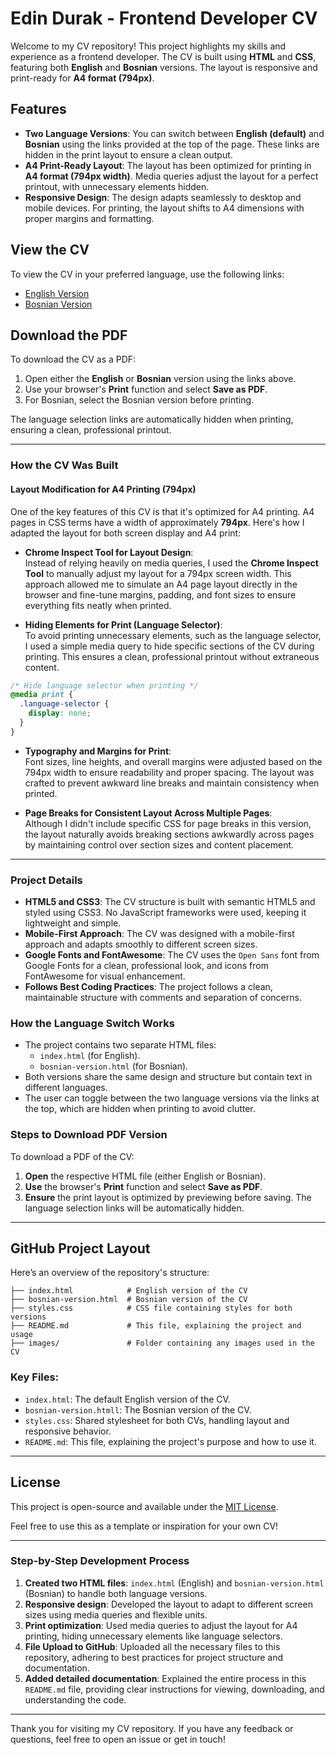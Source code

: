 # Edin Durak - Frontend Developer CV

Welcome to my CV repository! This project highlights my skills and experience as a frontend developer. The CV is built using **HTML** and **CSS**, featuring both **English** and **Bosnian** versions. The layout is responsive and print-ready for **A4 format (794px)**.

## Features
- **Two Language Versions**: You can switch between **English (default)** and **Bosnian** using the links provided at the top of the page. These links are hidden in the print layout to ensure a clean output.
- **A4 Print-Ready Layout**: The layout has been optimized for printing in **A4 format (794px width)**. Media queries adjust the layout for a perfect printout, with unnecessary elements hidden.
- **Responsive Design**: The design adapts seamlessly to desktop and mobile devices. For printing, the layout shifts to A4 dimensions with proper margins and formatting.

## View the CV
To view the CV in your preferred language, use the following links:
- [English Version](./index.html)
- [Bosnian Version](./bosnian-version.html)

## Download the PDF
To download the CV as a PDF:
1. Open either the **English** or **Bosnian** version using the links above.
2. Use your browser's **Print** function and select **Save as PDF**.
3. For Bosnian, select the Bosnian version before printing.

The language selection links are automatically hidden when printing, ensuring a clean, professional printout.

---

### How the CV Was Built

#### Layout Modification for A4 Printing (794px)

One of the key features of this CV is that it's optimized for A4 printing. A4 pages in CSS terms have a width of approximately **794px**. Here's how I adapted the layout for both screen display and A4 print:

- **Chrome Inspect Tool for Layout Design**:  
  Instead of relying heavily on media queries, I used the **Chrome Inspect Tool** to manually adjust my layout for a 794px screen width. This approach allowed me to simulate an A4 page layout directly in the browser and fine-tune margins, padding, and font sizes to ensure everything fits neatly when printed.

- **Hiding Elements for Print (Language Selector)**:  
  To avoid printing unnecessary elements, such as the language selector, I used a simple media query to hide specific sections of the CV during printing. This ensures a clean, professional printout without extraneous content.

```css
/* Hide language selector when printing */
@media print {
  .language-selector {
    display: none;
  }
}
```

- **Typography and Margins for Print**:  
  Font sizes, line heights, and overall margins were adjusted based on the 794px width to ensure readability and proper spacing. The layout was crafted to prevent awkward line breaks and maintain consistency when printed.

- **Page Breaks for Consistent Layout Across Multiple Pages**:  
  Although I didn't include specific CSS for page breaks in this version, the layout naturally avoids breaking sections awkwardly across pages by maintaining control over section sizes and content placement.

---

### Project Details
- **HTML5 and CSS3**: The CV structure is built with semantic HTML5 and styled using CSS3. No JavaScript frameworks were used, keeping it lightweight and simple.
- **Mobile-First Approach**: The CV was designed with a mobile-first approach and adapts smoothly to different screen sizes.
- **Google Fonts and FontAwesome**: The CV uses the `Open Sans` font from Google Fonts for a clean, professional look, and icons from FontAwesome for visual enhancement.
- **Follows Best Coding Practices**: The project follows a clean, maintainable structure with comments and separation of concerns.

### How the Language Switch Works
- The project contains two separate HTML files:
  - `index.html` (for English).
  - `bosnian-version.html` (for Bosnian).
- Both versions share the same design and structure but contain text in different languages.
- The user can toggle between the two language versions via the links at the top, which are hidden when printing to avoid clutter.

### Steps to Download PDF Version
To download a PDF of the CV:
1. **Open** the respective HTML file (either English or Bosnian).
2. **Use** the browser's **Print** function and select **Save as PDF**.
3. **Ensure** the print layout is optimized by previewing before saving. The language selection links will be automatically hidden.

---

## GitHub Project Layout
Here’s an overview of the repository's structure:

```
├── index.html            # English version of the CV
├── bosnian-version.html  # Bosnian version of the CV
├── styles.css            # CSS file containing styles for both versions
├── README.md             # This file, explaining the project and usage
├── images/               # Folder containing any images used in the CV
```

### Key Files:
- `index.html`: The default English version of the CV.
- `bosnian-version.htmll`: The Bosnian version of the CV.
- `styles.css`: Shared stylesheet for both CVs, handling layout and responsive behavior.
- `README.md`: This file, explaining the project's purpose and how to use it.

---

## License
This project is open-source and available under the [MIT License](./LICENSE).

Feel free to use this as a template or inspiration for your own CV!

---

### Step-by-Step Development Process
1. **Created two HTML files**: `index.html` (English) and `bosnian-version.html` (Bosnian) to handle both language versions.
2. **Responsive design**: Developed the layout to adapt to different screen sizes using media queries and flexible units.
3. **Print optimization**: Used media queries to adjust the layout for A4 printing, hiding unnecessary elements like language selectors.
4. **File Upload to GitHub**: Uploaded all the necessary files to this repository, adhering to best practices for project structure and documentation.
5. **Added detailed documentation**: Explained the entire process in this `README.md` file, providing clear instructions for viewing, downloading, and understanding the code.

---

Thank you for visiting my CV repository. If you have any feedback or questions, feel free to open an issue or get in touch!



